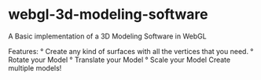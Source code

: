# webgl-3d-modeling-software
A Basic implementation of a 3D Modeling Software in WebGL

Features:
° Create any kind of surfaces with all the vertices that you need.
° Rotate your Model
° Translate your Model
° Scale your Model
Create multiple models!
